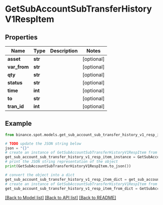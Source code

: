 # GetSubAccountSubTransferHistoryV1RespItem


## Properties

Name | Type | Description | Notes
------------ | ------------- | ------------- | -------------
**asset** | **str** |  | [optional] 
**var_from** | **str** |  | [optional] 
**qty** | **str** |  | [optional] 
**status** | **str** |  | [optional] 
**time** | **int** |  | [optional] 
**to** | **str** |  | [optional] 
**tran_id** | **int** |  | [optional] 

## Example

```python
from binance.spot.models.get_sub_account_sub_transfer_history_v1_resp_item import GetSubAccountSubTransferHistoryV1RespItem

# TODO update the JSON string below
json = "{}"
# create an instance of GetSubAccountSubTransferHistoryV1RespItem from a JSON string
get_sub_account_sub_transfer_history_v1_resp_item_instance = GetSubAccountSubTransferHistoryV1RespItem.from_json(json)
# print the JSON string representation of the object
print(GetSubAccountSubTransferHistoryV1RespItem.to_json())

# convert the object into a dict
get_sub_account_sub_transfer_history_v1_resp_item_dict = get_sub_account_sub_transfer_history_v1_resp_item_instance.to_dict()
# create an instance of GetSubAccountSubTransferHistoryV1RespItem from a dict
get_sub_account_sub_transfer_history_v1_resp_item_from_dict = GetSubAccountSubTransferHistoryV1RespItem.from_dict(get_sub_account_sub_transfer_history_v1_resp_item_dict)
```
[[Back to Model list]](../README.md#documentation-for-models) [[Back to API list]](../README.md#documentation-for-api-endpoints) [[Back to README]](../README.md)


